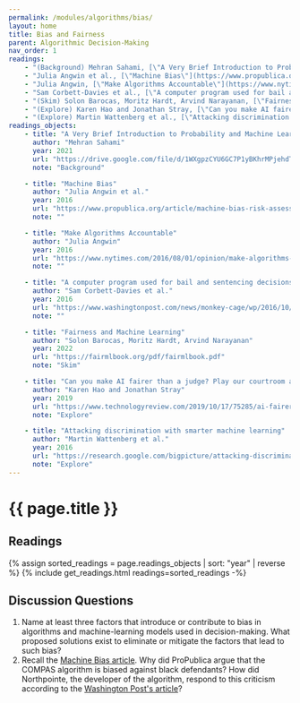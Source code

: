 ```yaml
---
permalink: /modules/algorithms/bias/
layout: home
title: Bias and Fairness
parent: Algorithmic Decision-Making
nav_order: 1
readings:
    - "(Background) Mehran Sahami, [\"A Very Brief Introduction to Probability and Machine Learning with the Perceptron Algorithm\"](https://drive.google.com/file/d/1WXgpzCYU6GC7P1yBKhrMPjehdTz1Ghqd/view), 2021."
    - "Julia Angwin et al., [\"Machine Bias\"](https://www.propublica.org/article/machine-bias-risk-assessments-in-criminal-sentencing), 2016."
    - "Julia Angwin, [\"Make Algorithms Accountable\"](https://www.nytimes.com/2016/08/01/opinion/make-algorithms-accountable.html), 2016."
    - "Sam Corbett-Davies et al., [\"A computer program used for bail and sentencing decisions was labeled biased against blacks. It's actually not that clear\"](https://www.washingtonpost.com/news/monkey-cage/wp/2016/10/17/can-an-algorithm-be-racist-our-analysis-is-more-cautious-than-propublicas/#comments), 2016."
    - "(Skim) Solon Barocas, Moritz Hardt, Arvind Narayanan, [\"Fairness and Machine Learning\"](https://fairmlbook.org/pdf/fairmlbook.pdf), 2022."
    - "(Explore) Karen Hao and Jonathan Stray, [\"Can you make AI fairer than a judge? Play our courtroom algorithm game\"](https://www.technologyreview.com/2019/10/17/75285/ai-fairer-than-judge-criminal-risk-assessment-algorithm/), 2019."
    - "(Explore) Martin Wattenberg et al., [\"Attacking discrimination with smarter machine learning\"](https://research.google.com/bigpicture/attacking-discrimination-in-ml/), 2016."
readings_objects:
    - title: "A Very Brief Introduction to Probability and Machine Learning with the Perceptron Algorithm"
      author: "Mehran Sahami"
      year: 2021
      url: "https://drive.google.com/file/d/1WXgpzCYU6GC7P1yBKhrMPjehdTz1Ghqd/view"
      note: "Background"

    - title: "Machine Bias"
      author: "Julia Angwin et al."
      year: 2016
      url: "https://www.propublica.org/article/machine-bias-risk-assessments-in-criminal-sentencing"
      note: ""

    - title: "Make Algorithms Accountable"
      author: "Julia Angwin"
      year: 2016
      url: "https://www.nytimes.com/2016/08/01/opinion/make-algorithms-accountable.html"
      note: ""

    - title: "A computer program used for bail and sentencing decisions was labeled biased against blacks. It's actually not that clear"
      author: "Sam Corbett-Davies et al."
      year: 2016
      url: "https://www.washingtonpost.com/news/monkey-cage/wp/2016/10/17/can-an-algorithm-be-racist-our-analysis-is-more-cautious-than-propublicas/"
      note: ""

    - title: "Fairness and Machine Learning"
      author: "Solon Barocas, Moritz Hardt, Arvind Narayanan"
      year: 2022
      url: "https://fairmlbook.org/pdf/fairmlbook.pdf"
      note: "Skim"

    - title: "Can you make AI fairer than a judge? Play our courtroom algorithm game"
      author: "Karen Hao and Jonathan Stray"
      year: 2019
      url: "https://www.technologyreview.com/2019/10/17/75285/ai-fairer-than-judge-criminal-risk-assessment-algorithm/"
      note: "Explore"

    - title: "Attacking discrimination with smarter machine learning"
      author: "Martin Wattenberg et al."
      year: 2016
      url: "https://research.google.com/bigpicture/attacking-discrimination-in-ml/"
      note: "Explore"
---
```


# {{ page.title }}

<h2 class="text-delta">Readings</h2>
{% assign sorted_readings = page.readings_objects | sort: "year" | reverse %}
{% include get_readings.html readings=sorted_readings -%}

<h2 class="text-delta">Discussion Questions</h2>

1. Name at least three factors that introduce or contribute to bias in algorithms and machine-learning models used in decision-making. What proposed solutions exist to eliminate or mitigate the factors that lead to such bias?
2. Recall the [Machine Bias article](https://www.propublica.org/article/machine-bias-risk-assessments-in-criminal-sentencing). Why did ProPublica argue that the COMPAS algorithm is biased against black defendants? How did Northpointe, the developer of the algorithm, respond to this criticism according to the [Washington Post's article](https://www.washingtonpost.com/news/monkey-cage/wp/2016/10/17/can-an-algorithm-be-racist-our-analysis-is-more-cautious-than-propublicas)?